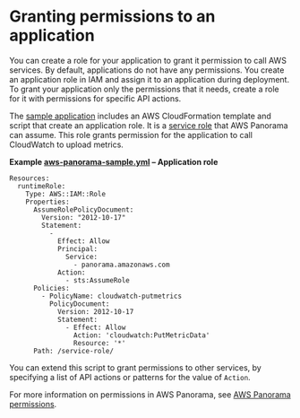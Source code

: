 # Granting permissions to an application<a name="permissions-application"></a>

You can create a role for your application to grant it permission to call AWS services\. By default, applications do not have any permissions\. You create an application role in IAM and assign it to an application during deployment\. To grant your application only the permissions that it needs, create a role for it with permissions for specific API actions\.

The [sample application](gettingstarted-sample.md) includes an AWS CloudFormation template and script that create an application role\. It is a [service role](permissions-services.md) that AWS Panorama can assume\. This role grants permission for the application to call CloudWatch to upload metrics\.

**Example [aws\-panorama\-sample\.yml](https://github.com/awsdocs/aws-panorama-developer-guide/blob/main/sample-apps/aws-panorama-sample/aws-panorama-sample.yml) – Application role**  

```
Resources:
  runtimeRole:
    Type: AWS::IAM::Role
    Properties:
      AssumeRolePolicyDocument:
        Version: "2012-10-17"
        Statement:
          -
            Effect: Allow
            Principal:
              Service:
                - panorama.amazonaws.com
            Action:
              - sts:AssumeRole
      Policies:
        - PolicyName: cloudwatch-putmetrics
          PolicyDocument:
            Version: 2012-10-17
            Statement:
              - Effect: Allow
                Action: 'cloudwatch:PutMetricData'
                Resource: '*'
      Path: /service-role/
```

You can extend this script to grant permissions to other services, by specifying a list of API actions or patterns for the value of `Action`\.

For more information on permissions in AWS Panorama, see [AWS Panorama permissions](panorama-permissions.md)\.